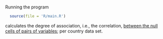 <br>

Running the program

````R
  source(file = 'R/main.R')
````

calculates the degree of association, i.e., the correlation, 
[between the null cells of pairs of variables](https://helminthiases.github.io/data/pattern.html#null-regression--correlation); 
per country data set.

<br>
<br>

<br>
<br>

<br>
<br>

<br>
<br>
